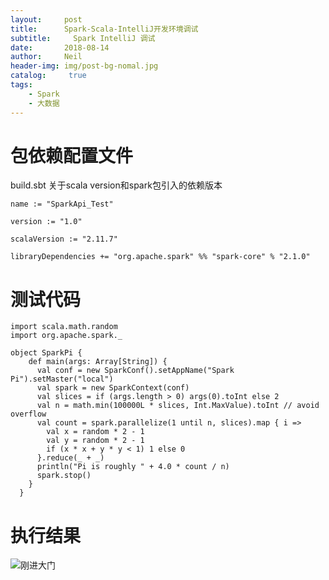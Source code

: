 ```yaml
---
layout:     post
title:      Spark-Scala-IntelliJ开发环境调试
subtitle:	  Spark IntelliJ 调试
date:       2018-08-14
author:     Neil
header-img: img/post-bg-nomal.jpg
catalog: 	 true
tags:
    - Spark
    - 大数据
---
```


# 包依赖配置文件
 
 build.sbt 关于scala version和spark包引入的依赖版本

```
name := "SparkApi_Test"

version := "1.0"

scalaVersion := "2.11.7"

libraryDependencies += "org.apache.spark" %% "spark-core" % "2.1.0"
```

# 测试代码

```
import scala.math.random
import org.apache.spark._

object SparkPi {
    def main(args: Array[String]) {
      val conf = new SparkConf().setAppName("Spark Pi").setMaster("local")
      val spark = new SparkContext(conf)
      val slices = if (args.length > 0) args(0).toInt else 2
      val n = math.min(100000L * slices, Int.MaxValue).toInt // avoid overflow
      val count = spark.parallelize(1 until n, slices).map { i =>
        val x = random * 2 - 1
        val y = random * 2 - 1
        if (x * x + y * y < 1) 1 else 0
      }.reduce(_ + _)
      println("Pi is roughly " + 4.0 * count / n)
      spark.stop()
    }
  }
```
# 执行结果

![刚进大门](https://ws1.sinaimg.cn/large/006tNbRwly1fujp0ador4j30yn087acr.jpg)





